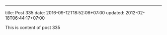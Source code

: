 ---
title: Post 335
date: 2016-09-12T18:52:06+07:00
updated: 2012-02-18T06:44:17+07:00

This is content of post 335